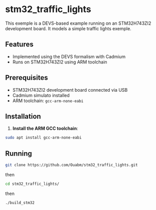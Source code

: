# stm32_traffic_lights
This exemple is a DEVS-based example running on an STM32H743ZI2 development board. It models a simple traffic lights exemple.

## Features

- Implemented using the DEVS formalism with Cadmium
- Runs on STM32H743ZI2 using ARM toolchain

## Prerequisites

- STM32H743ZI2 development board connected via USB
- Cadmium simulato installed
- ARM toolchain: `gcc-arm-none-eabi`

## Installation

1. **Install the ARM GCC toolchain**:

```bash
sudo apt install gcc-arm-none-eabi
```
## Running 

```bash
git clone https://github.com/Ouabm/stm32_traffic_lights.git
```
  then
```bash
cd stm32_traffic_lights/
```
  then
```bash
./build_stm32
```


